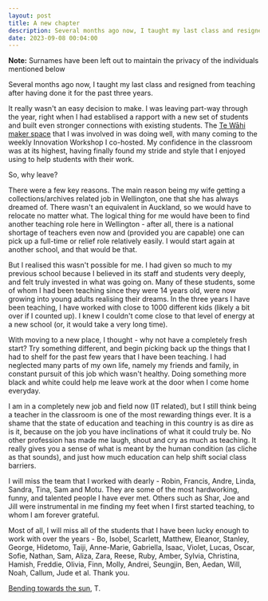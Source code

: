 ```yaml
---
layout: post
title: A new chapter
description: Several months ago now, I taught my last class and resigned from teaching after having done it for the past three years.
date: 2023-09-08 00:04:00
---
```


**Note:** Surnames have been left out to maintain the privacy of the individuals mentioned below

Several months ago now, I taught my last class and resigned from teaching after having done it for the past three years.

<!--more-->

It really wasn't an easy decision to make. I was leaving part-way through the year, right when I had establised a rapport with a new set of students and built even stronger connections with existing students. The [Te Wāhi maker space](https://tewahi.com) that I was involved in was doing well, with many coming to the weekly Innovation Workshop I co-hosted. My confidence in the classroom was at its highest, having finally found my stride and style that I enjoyed using to help students with their work.

So, why leave?

There were a few key reasons. The main reason being my wife getting a collections/archives related job in Wellington, one that she has always dreamed of. There wasn't an equivalent in Auckland, so we would have to relocate no matter what. The logical thing for me would have been to find another teaching role here in Wellington - after all, there is a national shortage of teachers even now and (provided you are capable) one can pick up a full-time or relief role relatively easily. I would start again at another school, and that would be that.

But I realised this wasn't possible for me. I had given so much to my previous school because I believed in its staff and students very deeply, and felt truly invested in what was going on. Many of these students, some of whom I had been teaching since they were 14 years old, were now growing into young adults realising their dreams. In the three years I have been teaching, I have worked with close to 1000 different kids (likely a bit over if I counted up). I knew I couldn't come close to that level of energy at a new school (or, it would take a very long time). 

With moving to a new place, I thought - why not have a completely fresh start? Try something different, and begin picking back up the things that I had to shelf for the past few years that I have been teaching. I had neglected many parts of my own life, namely my friends and family, in constant pursuit of this job which wasn't healthy. Doing something more black and white could help me leave work at the door when I come home everyday.  

I am in a completely new job and field now (IT related), but I still think being a teacher in the classroom is one of the most rewarding things ever. It is a shame that the state of education and teaching in this country is as dire as is it, because on the job you have inclinations of what it could truly be. No other profession has made me laugh, shout and cry as much as teaching. It really gives you a sense of what is meant by the human condition (as cliche as that sounds), and just how much education can help shift social class barriers.

I will miss the team that I worked with dearly - Robin, Francis, Andre, Linda, Sandra, Tina, Sam and Motu. They are some of the most hardworking, funny, and talented people I have ever met. Others such as Shar, Joe and Jill were instrumental in me finding my feet when I first started teaching, to whom I am forever grateful. 

Most of all, I will miss all of the students that I have been lucky enough to work with over the years - Bo, Isobel, Scarlett, Matthew, Eleanor, Stanley, George, Hidetomo, Taiji, Anne-Marie, Gabriella, Isaac, Violet, Lucas, Oscar, Sofie, Nathan, Sam, Aliza, Zara, Reese, Ruby, Amber, Sylvia, Christina, Hamish, Freddie, Olivia, Finn, Molly, Andrei, Seungjin, Ben, Aedan, Will, Noah, Callum, Jude et al. Thank you.

[Bending towards the sun](https://www.are.na/block/23104563),
T. 
